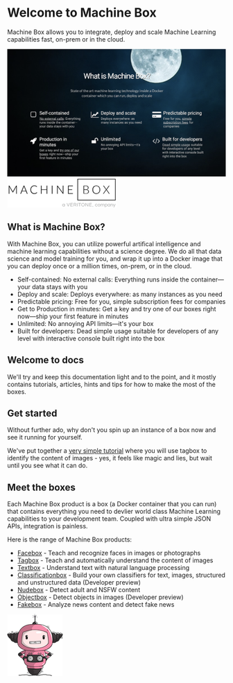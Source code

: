 # Welcome to Machine Box

Machine Box allows you to integrate, deploy and scale Machine Learning capabilities fast, on-prem or in the cloud.

![Machine Box overview](machine-box-features.png)
![Machine box logo](machineboxlogo-veritone.png)

## What is Machine Box?

With Machine Box, you can utilize powerful artifical intelligence and machine learning
capabilities without a science degree. We do all that data science and model training
for you, and wrap it up into a Docker image that you can deploy once or a million times,
on-prem, or in the cloud.

* Self-contained: No external calls: Everything runs inside the container—your data stays with you
* Deploy and scale: Deploys everywhere: as many instances as you need
* Predictable pricing: Free for you, simple subscription fees for companies
* Get to Production in minutes: Get a key and try one of our boxes right now—ship your first feature in minutes
* Unlimited: No annoying API limits—it's your box
* Built for developers: Dead simple usage suitable for developers of any level with interactive console built right into the box

## Welcome to docs

We'll try and keep this documentation light and to the point, and it mostly contains tutorials,
articles, hints and tips for how to make the most of the boxes.

## Get started

Without further ado, why don't you spin up an instance of a box now and see it running for yourself.

We've put together a [very simple tutorial](developer/machine-box/boxes/tagbox/recognizing-images) where you will
use tagbox to identify the content of images - yes, it feels like magic and lies, but wait until you see what it can do.

## Meet the boxes

Each Machine Box product is a box (a Docker container that you can run) that contains everything you need to
devlier world class Machine Learning capabilities to your development team. Coupled with ultra simple JSON APIs,
integration is painless.

Here is the range of Machine Box products:

* [Facebox](/developer/machine-box/boxes/facebox-overview) - Teach and recognize faces in images or photographs
* [Tagbox](/developer/machine-box/boxes/tagbox) - Teach and automatically understand the content of images
* [Textbox](/developer/machine-box/boxes/textbox) - Understand text with natural language processing
* [Classificationbox](/developer/machine-box/boxes/classificationbox) - Build your own classifiers for text, images, structured and unstructured data (Developer preview)
* [Nudebox](/developer/machine-box/boxes/nudebox) - Detect adult and NSFW content
* [Objectbox](/developer/machine-box/boxes/objectbox) - Detect objects in images (Developer preview)
* [Fakebox](/developer/machine-box/boxes/fakebox) - Analyze news content and detect fake news

![Machina is the Machine Box mascot](machina.png)
